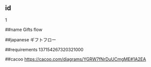## id
1

##name
Gifts flow

##japanese
ギフトフロー

##requirements
137154267320321000

##cacoo
https://cacoo.com/diagrams/YGRW7fNrDuUCmgME#1A2EA